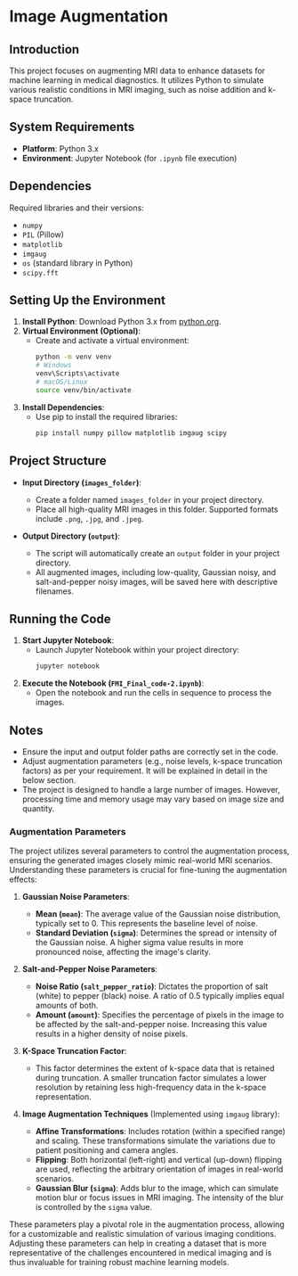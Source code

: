 # Image Augmentation

## Introduction
This project focuses on augmenting MRI data to enhance datasets for machine learning in medical diagnostics. It utilizes Python to simulate various realistic conditions in MRI imaging, such as noise addition and k-space truncation.

## System Requirements
- **Platform**: Python 3.x
- **Environment**: Jupyter Notebook (for `.ipynb` file execution)

## Dependencies
Required libraries and their versions:
- `numpy`
- `PIL` (Pillow)
- `matplotlib`
- `imgaug`
- `os` (standard library in Python)
- `scipy.fft`

## Setting Up the Environment
1. **Install Python**: Download Python 3.x from [python.org](https://www.python.org/downloads/).
2. **Virtual Environment (Optional)**:
   - Create and activate a virtual environment:
     ```bash
     python -m venv venv
     # Windows
     venv\Scripts\activate
     # macOS/Linux
     source venv/bin/activate
     ```
3. **Install Dependencies**:
   - Use pip to install the required libraries:
     ```bash
     pip install numpy pillow matplotlib imgaug scipy
     ```

## Project Structure
- **Input Directory (`images_folder`)**:
  - Create a folder named `images_folder` in your project directory.
  - Place all high-quality MRI images in this folder. Supported formats include `.png`, `.jpg`, and `.jpeg`.

- **Output Directory (`output`)**:
  - The script will automatically create an `output` folder in your project directory.
  - All augmented images, including low-quality, Gaussian noisy, and salt-and-pepper noisy images, will be saved here with descriptive filenames.

## Running the Code
1. **Start Jupyter Notebook**:
   - Launch Jupyter Notebook within your project directory:
     ```bash
     jupyter notebook
     ```
2. **Execute the Notebook (`FMI_Final_code-2.ipynb`)**:
   - Open the notebook and run the cells in sequence to process the images.

## Notes
- Ensure the input and output folder paths are correctly set in the code.
- Adjust augmentation parameters (e.g., noise levels, k-space truncation factors) as per your requirement. It will be explained in detail in the below section.
- The project is designed to handle a large number of images. However, processing time and memory usage may vary based on image size and quantity.

### Augmentation Parameters

The project utilizes several parameters to control the augmentation process, ensuring the generated images closely mimic real-world MRI scenarios. Understanding these parameters is crucial for fine-tuning the augmentation effects:

1. **Gaussian Noise Parameters**:
   - **Mean (`mean`)**: The average value of the Gaussian noise distribution, typically set to 0. This represents the baseline level of noise.
   - **Standard Deviation (`sigma`)**: Determines the spread or intensity of the Gaussian noise. A higher sigma value results in more pronounced noise, affecting the image's clarity.

2. **Salt-and-Pepper Noise Parameters**:
   - **Noise Ratio (`salt_pepper_ratio`)**: Dictates the proportion of salt (white) to pepper (black) noise. A ratio of 0.5 typically implies equal amounts of both.
   - **Amount (`amount`)**: Specifies the percentage of pixels in the image to be affected by the salt-and-pepper noise. Increasing this value results in a higher density of noise pixels.

3. **K-Space Truncation Factor**:
   - This factor determines the extent of k-space data that is retained during truncation. A smaller truncation factor simulates a lower resolution by retaining less high-frequency data in the k-space representation.

4. **Image Augmentation Techniques** (Implemented using `imgaug` library):
   - **Affine Transformations**: Includes rotation (within a specified range) and scaling. These transformations simulate the variations due to patient positioning and camera angles.
   - **Flipping**: Both horizontal (left-right) and vertical (up-down) flipping are used, reflecting the arbitrary orientation of images in real-world scenarios.
   - **Gaussian Blur (`sigma`)**: Adds blur to the image, which can simulate motion blur or focus issues in MRI imaging. The intensity of the blur is controlled by the `sigma` value.

These parameters play a pivotal role in the augmentation process, allowing for a customizable and realistic simulation of various imaging conditions. Adjusting these parameters can help in creating a dataset that is more representative of the challenges encountered in medical imaging and is thus invaluable for training robust machine learning models.

